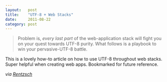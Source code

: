 ```yaml
---
layout:   post
title:    "UTF-8 + Web Stacks"
date:     2011-08-22
category: post
---
```


> Problem is, *every last part* of the web-application stack will fight you on your quest towards UTF-8 purity. What follows is a playbook to win your pervasive-UTF-8 battle.

This is a lovely how-to article on how to use UTF-8 throughout web stacks. Super helpful when creating web apps. Bookmarked for future reference.

*via [Rentzsch](http://rentzsch.tumblr.com/post/9133498042/howto-use-utf-8-throughout-your-web-stack)*